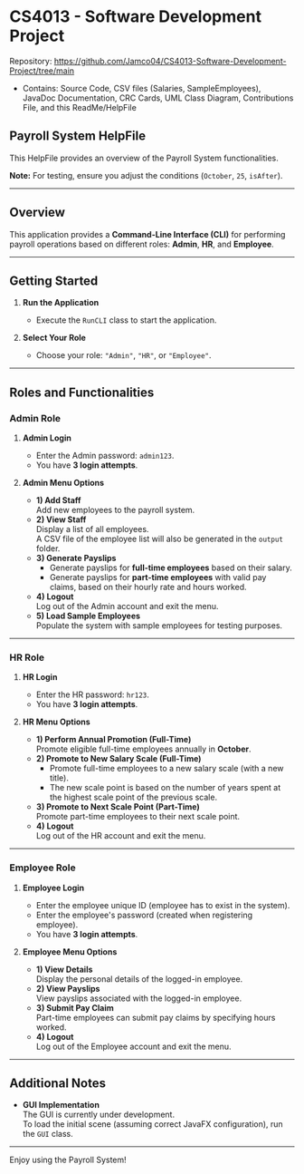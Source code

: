 # CS4013 - Software Development Project

Repository: https://github.com/Jamco04/CS4013-Software-Development-Project/tree/main
- Contains: Source Code, CSV files (Salaries, SampleEmployees), JavaDoc Documentation, CRC Cards, UML Class Diagram, Contributions File, and this ReadMe/HelpFile

## Payroll System HelpFile

This HelpFile provides an overview of the Payroll System functionalities.

**Note:** For testing, ensure you adjust the conditions (`October`, `25`, `isAfter`).

---

## **Overview**

This application provides a **Command-Line Interface (CLI)** for performing payroll operations based on different roles: **Admin**, **HR**, and **Employee**.

---

## **Getting Started**

1. **Run the Application**
   - Execute the `RunCLI` class to start the application.

2. **Select Your Role**
   - Choose your role: `"Admin"`, `"HR"`, or `"Employee"`.

---

## **Roles and Functionalities**

### **Admin Role**

1. **Admin Login**
   - Enter the Admin password: `admin123`.
   - You have **3 login attempts**.

2. **Admin Menu Options**
   - **1) Add Staff**  
     Add new employees to the payroll system.
   - **2) View Staff**  
     Display a list of all employees.  
     A CSV file of the employee list will also be generated in the `output` folder.
   - **3) Generate Payslips**  
     - Generate payslips for **full-time employees** based on their salary.  
     - Generate payslips for **part-time employees** with valid pay claims, based on their hourly rate and hours worked.
   - **4) Logout**  
     Log out of the Admin account and exit the menu.
   - **5) Load Sample Employees**  
     Populate the system with sample employees for testing purposes.

---

### **HR Role**

1. **HR Login**
   - Enter the HR password: `hr123`.
   - You have **3 login attempts**.

2. **HR Menu Options**
   - **1) Perform Annual Promotion (Full-Time)**  
     Promote eligible full-time employees annually in **October**.
   - **2) Promote to New Salary Scale (Full-Time)**  
     - Promote full-time employees to a new salary scale (with a new title).  
     - The new scale point is based on the number of years spent at the highest scale point of the previous scale.
   - **3) Promote to Next Scale Point (Part-Time)**  
     Promote part-time employees to their next scale point.
   - **4) Logout**  
     Log out of the HR account and exit the menu.

---

### **Employee Role**

1. **Employee Login**
   - Enter the employee unique ID (employee has to exist in the system).
   - Enter the employee's password (created when registering employee).
   - You have **3 login attempts**.

2. **Employee Menu Options**
   - **1) View Details**  
     Display the personal details of the logged-in employee.
   - **2) View Payslips**  
     View payslips associated with the logged-in employee.
   - **3) Submit Pay Claim**  
     Part-time employees can submit pay claims by specifying hours worked.
   - **4) Logout**  
     Log out of the Employee account and exit the menu.

---

## **Additional Notes**

- **GUI Implementation**  
  The GUI is currently under development.  
  To load the initial scene (assuming correct JavaFX configuration), run the `GUI` class.

---


Enjoy using the Payroll System!
